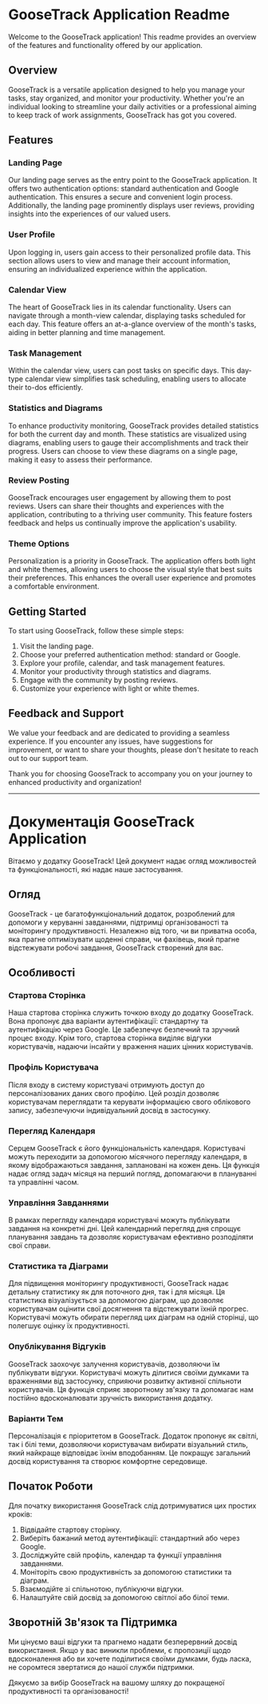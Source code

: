 # GooseTrack Application Readme

Welcome to the GooseTrack application! This readme provides an overview of the
features and functionality offered by our application.

## Overview

GooseTrack is a versatile application designed to help you manage your tasks,
stay organized, and monitor your productivity. Whether you're an individual
looking to streamline your daily activities or a professional aiming to keep
track of work assignments, GooseTrack has got you covered.

## Features

### Landing Page

Our landing page serves as the entry point to the GooseTrack application. It
offers two authentication options: standard authentication and Google
authentication. This ensures a secure and convenient login process.
Additionally, the landing page prominently displays user reviews, providing
insights into the experiences of our valued users.

### User Profile

Upon logging in, users gain access to their personalized profile data. This
section allows users to view and manage their account information, ensuring an
individualized experience within the application.

### Calendar View

The heart of GooseTrack lies in its calendar functionality. Users can navigate
through a month-view calendar, displaying tasks scheduled for each day. This
feature offers an at-a-glance overview of the month's tasks, aiding in better
planning and time management.

### Task Management

Within the calendar view, users can post tasks on specific days. This day-type
calendar view simplifies task scheduling, enabling users to allocate their
to-dos efficiently.

### Statistics and Diagrams

To enhance productivity monitoring, GooseTrack provides detailed statistics for
both the current day and month. These statistics are visualized using diagrams,
enabling users to gauge their accomplishments and track their progress. Users
can choose to view these diagrams on a single page, making it easy to assess
their performance.

### Review Posting

GooseTrack encourages user engagement by allowing them to post reviews. Users
can share their thoughts and experiences with the application, contributing to a
thriving user community. This feature fosters feedback and helps us continually
improve the application's usability.

### Theme Options

Personalization is a priority in GooseTrack. The application offers both light
and white themes, allowing users to choose the visual style that best suits
their preferences. This enhances the overall user experience and promotes a
comfortable environment.

## Getting Started

To start using GooseTrack, follow these simple steps:

1. Visit the landing page.
2. Choose your preferred authentication method: standard or Google.
3. Explore your profile, calendar, and task management features.
4. Monitor your productivity through statistics and diagrams.
5. Engage with the community by posting reviews.
6. Customize your experience with light or white themes.

## Feedback and Support

We value your feedback and are dedicated to providing a seamless experience. If
you encounter any issues, have suggestions for improvement, or want to share
your thoughts, please don't hesitate to reach out to our support team.

Thank you for choosing GooseTrack to accompany you on your journey to enhanced
productivity and organization!

---

# Документація GooseTrack Application

Вітаємо у додатку GooseTrack! Цей документ надає огляд можливостей та
функціональності, які надає наше застосування.

## Огляд

GooseTrack - це багатофункціональний додаток, розроблений для допомоги у
керуванні завданнями, підтримці організованості та моніторингу продуктивності.
Незалежно від того, чи ви приватна особа, яка прагне оптимізувати щоденні
справи, чи фахівець, який прагне відстежувати робочі завдання, GooseTrack
створений для вас.

## Особливості

### Стартова Сторінка

Наша стартова сторінка служить точкою входу до додатку GooseTrack. Вона пропонує
два варіанти аутентифікації: стандартну та аутентифікацію через Google. Це
забезпечує безпечний та зручний процес входу. Крім того, стартова сторінка
виділяє відгуки користувачів, надаючи інсайти у враження наших цінних
користувачів.

### Профіль Користувача

Після входу в систему користувачі отримують доступ до персоналізованих даних
свого профілю. Цей розділ дозволяє користувачам переглядати та керувати
інформацією свого облікового запису, забезпечуючи індивідуальний досвід в
застосунку.

### Перегляд Календаря

Серцем GooseTrack є його функціональність календаря. Користувачі можуть
переходити за допомогою місячного перегляду календаря, в якому відображаються
завдання, заплановані на кожен день. Ця функція надає огляд задач місяця на
перший погляд, допомагаючи в плануванні та управлінні часом.

### Управління Завданнями

В рамках перегляду календаря користувачі можуть публікувати завдання на
конкретні дні. Цей календарний перегляд дня спрощує планування завдань та
дозволяє користувачам ефективно розподіляти свої справи.

### Статистика та Діаграми

Для підвищення моніторингу продуктивності, GooseTrack надає детальну статистику
як для поточного дня, так і для місяця. Ця статистика візуалізується за
допомогою діаграм, що дозволяє користувачам оцінити свої досягнення та
відстежувати їхній прогрес. Користувачі можуть обирати перегляд цих діаграм на
одній сторінці, що полегшує оцінку їх продуктивності.

### Опублікування Відгуків

GooseTrack заохочує залучення користувачів, дозволяючи їм публікувати відгуки.
Користувачі можуть ділитися своїми думками та враженнями від застосунку,
сприяючи розвитку активної спільноти користувачів. Ця функція сприяє зворотному
зв'язку та допомагає нам постійно вдосконалювати зручність використання додатку.

### Варіанти Тем

Персоналізація є пріоритетом в GooseTrack. Додаток пропонує як світлі, так і
білі теми, дозволяючи користувачам вибирати візуальний стиль, який найкраще
відповідає їхнім вподобанням. Це покращує загальний досвід користування та
створює комфортне середовище.

## Початок Роботи

Для початку використання GooseTrack слід дотримуватися цих простих кроків:

1. Відвідайте стартову сторінку.
2. Виберіть бажаний метод аутентифікації: стандартний або через Google.
3. Досліджуйте свій профіль, календар та функції управління завданнями.
4. Моніторіть свою продуктивність за допомогою статистики та діаграм.
5. Взаємодійте зі спільнотою, публікуючи відгуки.
6. Налаштуйте свій досвід за допомогою світлої або білої теми.

## Зворотній Зв'язок та Підтримка

Ми цінуємо ваші відгуки та прагнемо надати безперервний досвід використання.
Якщо у вас виникли проблеми, є пропозиції щодо вдосконалення або ви хочете
поділитися своїми думками, будь ласка, не соромтеся звертатися до нашої служби
підтримки.

Дякуємо за вибір GooseTrack на вашому шляху до покращеної продуктивності та
організованості!

